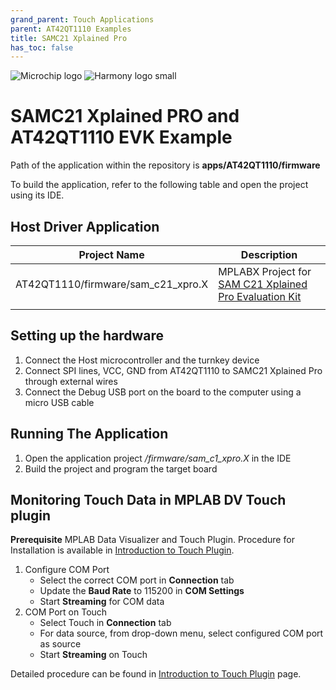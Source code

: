 ```yaml
---
grand_parent: Touch Applications
parent: AT42QT1110 Examples
title: SAMC21 Xplained Pro
has_toc: false
---
```

![Microchip logo](../../../../images/microchip_logo.png)
![Harmony logo small](../../../../images/microchip_mplab_harmony_logo_small.png)

#  SAMC21 Xplained PRO and AT42QT1110 EVK Example 

Path of the application within the repository is **apps/AT42QT1110/firmware**

To build the application, refer to the following table and open the project using its IDE.

## Host Driver Application

| Project Name      | Description                                    |
| ----------------- | ---------------------------------------------- |
| AT42QT1110/firmware/sam_c21_xpro.X    | MPLABX Project for [SAM C21 Xplained Pro Evaluation Kit](https://www.microchip.com/developmenttools/ProductDetails/atsamc21-xpro)|
|||

## Setting up the hardware
1. Connect the Host microcontroller and the turnkey device
2. Connect SPI lines, VCC, GND from AT42QT1110 to SAMC21 Xplained Pro through external wires
2. Connect the Debug USB port on the board to the computer using a micro USB cable
## Running The Application

1. Open the application project */firmware/sam_c1_xpro.X* in the IDE
2. Build the project and program the target board

## Monitoring Touch Data in MPLAB DV Touch plugin
**Prerequisite**
MPLAB Data Visualizer and Touch Plugin. Procedure for Installation is available in [Introduction to Touch Plugin](https://microchipdeveloper.com/touch:introduction-to-touch-plugin).

1. Configure COM Port
    -    Select the correct COM port in **Connection** tab
    -    Update the **Baud Rate** to 115200 in **COM Settings**
    -    Start **Streaming** for COM data
2. COM Port on Touch
    - Select Touch in **Connection** tab
    - For data source, from drop-down menu, select configured COM port as source
    - Start **Streaming** on Touch

Detailed procedure can be found in [Introduction to Touch Plugin](https://microchipdeveloper.com/touch:introduction-to-touch-plugin) page.
